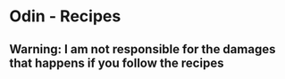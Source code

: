 # Odin - Recipes
## Warning: I am not responsible for the damages that happens if you follow the recipes
